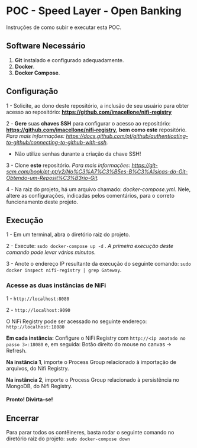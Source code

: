 # POC - Speed Layer - Open Banking

Instruções de como subir e executar esta POC.


## Software Necessário

 1. **Git** instalado e configurado adequadamente.
 2. **Docker**.
 3. **Docker Compose**.

## Configuração

1 - Solicite, ao dono deste repositório, a inclusão de seu usuário para obter acesso ao repositório: **https://github.com/imacellone/nifi-registry**

2 -  **Gere** suas **chaves SSH** para configurar o acesso ao repositório: **https://github.com/imacellone/nifi-registry**, **bem como este** repositório. *Para mais informações: https://docs.github.com/pt/github/authenticating-to-github/connecting-to-github-with-ssh.*

 - Não utilize senhas durante a criação da chave SSH!
 
 3 - Clone **este** repositório. *Para mais informações: https://git-scm.com/book/pt-pt/v2/No%C3%A7%C3%B5es-B%C3%A1sicas-do-Git-Obtendo-um-Reposit%C3%B3rio-Git.*

4 - Na raiz do projeto, há um arquivo chamado: *docker-compose.yml*. Nele, altere as configurações, indicadas pelos comentários, para o correto funcionamento deste projeto.

## Execução

1 - Em um terminal, abra o diretório raiz do projeto.

2 - Execute: `sudo docker-compose up -d` .  *A primeira execução deste comando pode levar vários minutos.*

3 - Anote o endereço IP resultante da execução do seguinte comando: `sudo docker inspect nifi-registry | grep Gateway`.

### Acesse as duas instâncias de NiFi
1 - `http://localhost:8080`

2 - `http://localhost:9090`

O NiFi Registry pode ser acessado no seguinte endereço: `http://localhost:18080`

**Em cada instância:** Configure o NiFi Registry com `http://<ip anotado no passo 3>:18080` e, em seguida: Botão direito do mouse no canvas -> Refresh.

**Na instância 1**, importe o Process Group relacionado à importação de arquivos, do Nifi Registry.

**Na instância 2**, importe o Process Group relacionado à persistência no MongoDB, do Nifi Registry.


#### Pronto! Divirta-se!

## Encerrar
Para parar todos os contêineres, basta rodar o seguinte comando no diretório raiz do projeto: 
`sudo docker-compose down`
